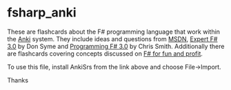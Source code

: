 fsharp_anki
===========

These are flashcards about the F# programming language that work within 
the [Anki](http://ankisrs.net/) system. They include ideas and questions from
[MSDN](http://msdn.microsoft.com/library/vstudio/ff730280.aspx), 
[Expert F# 3.0](http://www.amazon.com/Expert-F-3-0-Don-Syme/dp/1430246502/ref=sr_1_1?s=books&ie=UTF8&qid=1383850815&sr=1-1&keywords=expert+f+3.0_)
by Don Syme and [Programming F# 3.0](http://www.amazon.com/Programming-F-3-0-Chris-Smith/dp/1449320295/ref=sr_1_1?ie=UTF8&qid=1383850704&sr=8-1&keywords=f%23+3.0) by Chris Smith. Additionally there are flashcards covering concepts discussed
on [F# for fun and profit](http://fsharpforfunandprofit.com/). 

To use this file, install AnkiSrs from the link above and choose File->Import. 

Thanks
